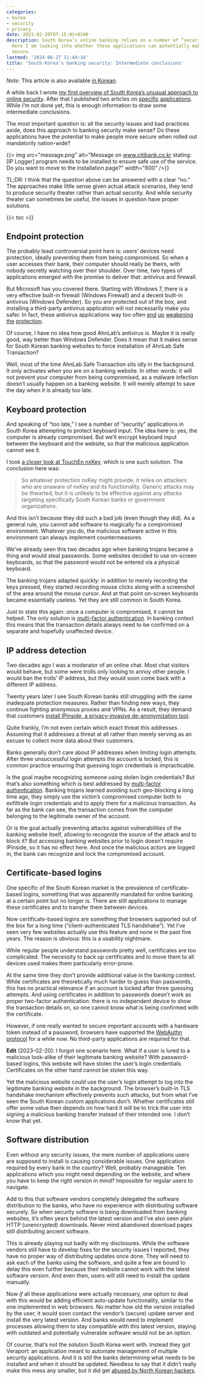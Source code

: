 ```yaml
---
categories:
- korea
- security
- privacy
date: 2023-02-20T07:15:01+0100
description: South Korea’s online banking relies on a number of “security” applications.
  Here I am looking into whether these applications can potentially make things more
  secure.
lastmod: '2024-06-27 11:44:34'
title: 'South Korea’s banking security: Intermediate conclusions'
---
```


*Note*: This article is also available [in Korean](https://github.com/alanleedev/KoreaSecurityApps/blob/main/04_intermediate_conclusions.md).

A while back I wrote [my first overview of South Korea’s unusual approach to online security](/2023/01/02/south-koreas-online-security-dead-end/). After that I published two articles on [specific](/2023/01/09/touchen-nxkey-the-keylogging-anti-keylogger-solution/) [applications](/2023/01/25/ipinside-koreas-mandatory-spyware/). While I’m not done yet, this is enough information to draw some intermediate conclusions.

The most important question is: all the security issues and bad practices aside, does this approach to banking security make sense? Do these applications have the potential to make people more secure when rolled out mandatorily nation-wide?

{{< img src="message.png" alt="Message on www.citibank.co.kr stating: [IP Logger] program needs to be installed to ensure safe use of the service. Do you want to move to the installation page?" width="600" />}}

TL;DR: I think that the question above can be answered with a clear “no.” The approaches make little sense given actual attack scenarios, they tend to produce security theater rather than actual security. And while security theater can sometimes be useful, the issues in question have proper solutions.

{{< toc >}}

## Endpoint protection

The probably least controversial point here is: users’ devices need protection, ideally preventing them from being compromised. So when a user accesses their bank, their computer should really be theirs, with nobody secretly watching over their shoulder. Over time, two types of applications emerged with the promise to deliver that: antivirus and firewall.

But Microsoft has you covered there. Starting with Windows 7, there is a very effective built-in firewall (Windows Firewall) and a decent built-in antivirus (Windows Defender). So you are protected out of the box, and installing a third-party antivirus application will not necessarily make you safer. In fact, these antivirus applications way too often [end](/2019/10/28/avast-online-security-and-avast-secure-browser-are-spying-on-you/) [up](/2020/06/22/exploiting-bitdefender-antivirus-rce-from-any-website/) [weakening](/2019/08/19/kaspersky-in-the-middle--what-could-possibly-go-wrong/) [the](/2020/01/13/pwning-avast-secure-browser-for-fun-and-profit/) [protection](/2020/02/25/mcafee-webadvisor-from-xss-in-a-sandboxed-browser-extension-to-administrator-privileges/).

Of course, I have no idea how good AhnLab’s antivirus is. Maybe it is really good, way better than Windows Defender. Does it mean that it makes sense for South Korean banking websites to force installation of AhnLab Safe Transaction?

Well, most of the time AhnLab Safe Transaction sits idly in the background. It only activates when you are on a banking website. In other words: it will not prevent your computer from being compromised, as a malware infection doesn’t usually happen on a banking website. It will merely attempt to save the day when it is already too late.

## Keyboard protection

And speaking of “too late,” I see a number of “security” applications in South Korea attempting to protect keyboard input. The idea here is: yes, the computer is already compromised. But we’ll encrypt keyboard input between the keyboard and the website, so that the malicious application cannot see it.

I took [a closer look at TouchEn nxKey](/2023/01/09/touchen-nxkey-the-keylogging-anti-keylogger-solution/), which is one such solution. The conclusion here was:

> So whatever protection nxKey might provide, it relies on attackers who are unaware of nxKey and its functionality. Generic attacks may be thwarted, but it is unlikely to be effective against any attacks targeting specifically South Korean banks or government organizations.

And this isn’t because they did such a bad job (even though they did). As a general rule, you cannot add software to magically fix a compromised environment. Whatever you do, the malicious software active in this environment can always implement countermeasures.

We’ve already seen this two decades ago when banking trojans became a thing and would steal passwords. Some websites decided to use on-screen keyboards, so that the password would not be entered via a physical keyboard.

The banking trojans adapted quickly: in addition to merely recording the keys pressed, they started recording mouse clicks along with a screenshot of the area around the mouse cursor. And at that point on-screen keyboards became essentially useless. Yet they are still common in South Korea.

Just to state this again: once a computer is compromised, it cannot be helped. The only solution is [multi-factor authentication](https://en.wikipedia.org/wiki/Multi-factor_authentication). In banking context this means that the transaction details always need to be confirmed on a separate and hopefully unaffected device.

## IP address detection

Two decades ago I was a moderator of an online chat. Most chat visitors would behave, but some were trolls only looking to annoy other people. I would ban the trolls’ IP address, but they would soon come back with a different IP address.

Twenty years later I see South Korean banks still struggling with the same inadequate protection measures. Rather than finding new ways, they continue fighting anonymous proxies and VPNs. As a result, they demand that customers [install IPinside, a privacy-invasive de-anonymization tool](/2023/01/25/ipinside-koreas-mandatory-spyware/).

Quite frankly, I’m not even certain which exact threat this addresses. Assuming that it addresses a threat at all rather than merely serving as an excuse to collect more data about their customers.

Banks generally don’t care about IP addresses when limiting login attempts. After three unsuccessful login attempts the account is locked, this is common practice ensuring that guessing login credentials is impracticable.

Is the goal maybe recognizing someone using stolen login credentials? But that’s also something which is best addressed by [multi-factor authentication](https://en.wikipedia.org/wiki/Multi-factor_authentication). Banking trojans learned avoiding such geo-blocking a long time ago, they simply use the victim’s compromised computer both to exfiltrate login credentials and to apply them for a malicious transaction. As far as the bank can see, the transaction comes from the computer belonging to the legitimate owner of the account.

Or is the goal actually preventing attacks against vulnerabilities of the banking website itself, allowing to recognize the source of the attack and to block it? But accessing banking websites prior to login doesn’t require IPinside, so it has no effect here. And once the malicious actors are logged in, the bank can recognize and lock the compromised account.

## Certificate-based logins

One specific of the South Korean market is the prevalence of certificate-based logins, something that was apparently mandated for online banking at a certain point but no longer is. There are still applications to manage these certificates and to transfer them between devices.

Now certificate-based logins are something that browsers supported out of the box for a long time (“client-authenticated TLS handshake”). Yet I’ve seen very few websites actually use this feature and none in the past five years. The reason is obvious: this is a usability nightmare.

While regular people understand passwords pretty well, certificates are too complicated. The necessity to back up certificates and to move them to all devices used makes them particularly error-prone.

At the same time they don’t provide additional value in the banking context. While certificates are theoretically much harder to guess than passwords, this has no practical relevance if an account is locked after three guessing attempts. And using certificates in addition to passwords doesn’t work as proper two-factor authentication: there is no independent device to show the transaction details on, so one cannot know what is being confirmed with the certificate.

However, if one really wanted to secure important accounts with a hardware token instead of a password, browsers have supported the [WebAuthn protocol](https://en.wikipedia.org/wiki/WebAuthn) for a while now. No third-party applications are required for that.

**Edit** (2023-02-20): I forgot one scenario here. What if a user is lured to a malicious look-alike of their legitimate banking website? With password-based logins, this website will have stolen the user’s login credentials. Certificates on the other hand cannot be stolen this way.

Yet the malicious website could use the user’s login attempt to log into the legitimate banking website in the background. The browser’s built-in TLS handshake mechanism effectively prevents such attacks, but from what I’ve seen the South Korean custom applications don’t. Whether certificates still offer some value then depends on how hard it will be to trick the user into signing a malicious banking transfer instead of their intended one. I don’t know that yet.

## Software distribution

Even without any security issues, the mere number of applications users are supposed to install is causing considerable issues. One application required by every bank in the country? Well, probably manageable. Ten applications which you might need depending on the website, and where you have to keep the right version in mind? Impossible for regular users to navigate.

Add to this that software vendors completely delegated the software distribution to the banks, who have no experience with distributing software securely. So when security software is being downloaded from banking websites, it’s often years behind the latest version and I’ve also seen plain HTTP (unencrypted) downloads. Never mind abandoned download pages still distributing ancient software.

This is already playing out badly with my disclosures. While the software vendors still have to develop fixes for the security issues I reported, they have no proper way of distributing updates once done. They will need to ask each of the banks using the software, and quite a few are bound to delay this even further because their website cannot work with the latest software version. And even then, users will still need to install the update manually.

Now *if* all these applications were actually necessary, one option to deal with this would be adding efficient auto-update functionality, similar to the one implemented in web browsers. No matter how old the version installed by the user, it would soon contact the vendor’s (secure) update server and install the very latest version. And banks would need to implement processes allowing them to stay compatible with this latest version, staying with outdated and potentially vulnerable software would not be an option.

Of course, that’s not the solution South Korea went with. Instead they got Veraport: an application meant to automate management of multiple security applications. And it is still the banks determining what needs to be installed and when it should be updated. Needless to say that it didn’t really make this mess any smaller, but it did get [abused by North Korean hackers](https://threatpost.com/hacked-software-south-korea-supply-chain-attack/161257/).